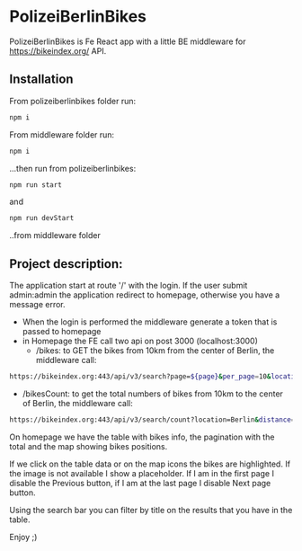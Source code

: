 # PolizeiBerlinBikes

PolizeiBerlinBikes is Fe React app with a little BE middleware for https://bikeindex.org/ API.

## Installation

From polizeiberlinbikes folder run:

```bash
npm i
```

From middleware folder run:

```bash
npm i
```

...then run from polizeiberlinbikes:
```bash
npm run start 
```

and
```bash
npm run devStart
```

..from middleware folder


## Project description:

The application start at route '/' with the login.
If the user submit admin:admin the application redirect to homepage, otherwise you have a message error.

- When the login is performed the middleware generate a token that is passed to homepage
- in Homepage the FE call two api on post 3000 (localhost:3000)
  - /bikes: to GET the bikes from 10km from the center of Berlin, the middleware call: 

```bash
https://bikeindex.org:443/api/v3/search?page=${page}&per_page=10&location=Berlin&distance=10&stolenness=proximity
```

  - /bikesCount: to get the total numbers of bikes from 10km to the center of Berlin, the middleware call:

```bash
https://bikeindex.org:443/api/v3/search/count?location=Berlin&distance=10&stolenness=proximity
```

On homepage we have the table with bikes info, the pagination with the total and the map showing bikes positions.

If we click on the table data or on the map icons the bikes are highlighted.
If the image is not available I show a placeholder.
If I am in the first page I disable the Previous button, if I am at the last page I disable Next page button.

Using the search bar you can filter by title on the results that you have in the table.

Enjoy ;)